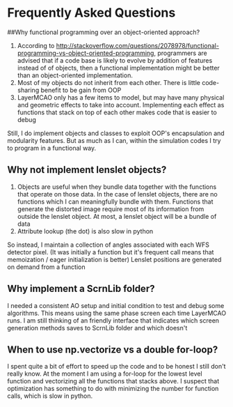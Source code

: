 # Frequently Asked Questions
##Why functional programming over an object-oriented approach?
1. According to http://stackoverflow.com/questions/2078978/functional-programming-vs-object-oriented-programming,
programmers are advised that if a code base is likely to evolve by addition of features instead of
of objects, then a functional implementation might be better than an object-oriented implementation.
2. Most of my objects do not inherit from each other. There is little code-sharing benefit to be gain from OOP
3. LayerMCAO only has a few items to model, but may have many physical and geometric effects to take into account.
Implementing each effect as functions that stack on top of each other makes code that is easier to debug

Still, I do implement objects and classes to exploit OOP's encapsulation and modularity features. But as much as
I can, within the simulation codes I try to program in a functional way.

## Why not implement lenslet objects?
1. Objects are useful when they bundle data together with the functions that operate on those data. In the case of
lenslet objects, there are no functions which I can meaningfully bundle with them. Functions that generate the
distorted image require most of its information from outside the lenslet object. At most, a lenslet object will
be a bundle of data
2. Attribute lookup (the dot) is also slow in python

So instead, I maintain a collection of angles associated with each WFS detector pixel. (It was initially a function
but it's frequent call means that memoization / eager initialization is better) Lenslet positions are generated
on demand from a function

## Why implement a ScrnLib folder?
I needed a consistent AO setup and initial condition to test and debug some algorithms. This means using the 
same phase screen each time LayerMCAO runs. I am still thinking of an friendly interface that indicates which
screen generation methods saves to ScrnLib folder and which doesn't

## When to use np.vectorize vs a double for-loop?
I spent quite a bit of effort to speed up the code and to be honest I still don't really know. At the moment I am 
using a for-loop for the lowest level function and vectorizing all the functions that stacks above. I suspect 
that optimization has something to do with minimizing the number for function calls, which is slow in python.






